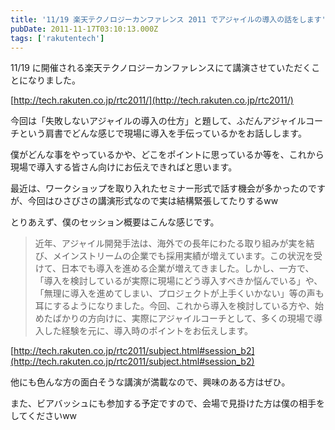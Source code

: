 ```yaml
---
title: '11/19 楽天テクノロジーカンファレンス 2011 でアジャイルの導入の話をします'
pubDate: 2011-11-17T03:10:13.000Z
tags: ['rakutentech']
---
```


11/19 に開催される楽天テクノロジーカンファレンスにて講演させていただくことになりました。

[http://tech.rakuten.co.jp/rtc2011/](http://tech.rakuten.co.jp/rtc2011/)

今回は「失敗しないアジャイルの導入の仕方」と題して、ふだんアジャイルコーチという肩書でどんな感じで現場に導入を手伝っているかをお話しします。

僕がどんな事をやっているかや、どこをポイントに思っているか等を、これから現場で導入する皆さん向けにお伝えできればと思います。

最近は、ワークショップを取り入れたセミナー形式で話す機会が多かったのですが、今回はひさびさの講演形式なので実は結構緊張してたりするww

とりあえず、僕のセッション概要はこんな感じです。

> 近年、アジャイル開発手法は、海外での長年にわたる取り組みが実を結び、メインストリームの企業でも採用実績が増えています。この状況を受けて、日本でも導入を進める企業が増えてきました。しかし、一方で、「導入を検討しているが実際に現場にどう導入すべきか悩んでいる」や、「無理に導入を進めてしまい、プロジェクトが上手くいかない」等の声も耳にするようになりました。今回、これから導入を検討している方や、始めたばかりの方向けに、実際にアジャイルコーチとして、多くの現場で導入した経験を元に、導入時のポイントをお伝えします。

[http://tech.rakuten.co.jp/rtc2011/subject.html#session_b2](http://tech.rakuten.co.jp/rtc2011/subject.html#session_b2)

他にも色んな方の面白そうな講演が満載なので、興味のある方はぜひ。

また、ビアバッシュにも参加する予定ですので、会場で見掛けた方は僕の相手をしてくださいww
